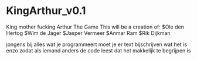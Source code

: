# KingArthur_v0.1
King mother fucking Arthur The Game
This will be a creation of:
  $Ole den Hertog
  $Wim de Jager
  $Jasper Vermeer
  $Anmar Ram
  $Rik Dijkman
  
  jongens bij alles wat je programmeert moet je er text bijschrijven wat het is enzo zodat als iemand anders de code leest dat het makkelijk te begrijpen is
